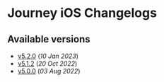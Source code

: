 # Journey iOS Changelogs

## Available versions

* [v5.2.0](releases/5.2.0/index.md) (_10 Jan 2023_)
* [v5.1.2](releases/5.1.2/index.md) (_20 Oct 2022_)
* [v5.0.0](releases/5.0.0/index.md) (_03 Aug 2022_)
